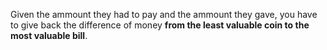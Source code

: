 Given the ammount they had to pay and the ammount they gave, you have to give back the difference of money **from the least valuable coin to the most valuable bill**.
